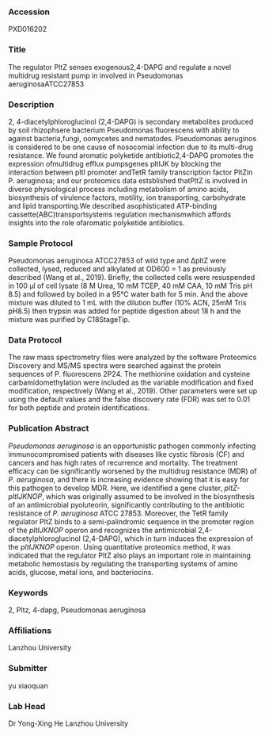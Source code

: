 ### Accession
PXD016202

### Title
The regulator PltZ senses exogenous2,4-DAPG and regulate a novel multidrug resistant pump in involved in Pseudomonas aeruginosaATCC27853

### Description
2, 4-diacetylphloroglucinol (2,4-DAPG) is secondary metabolites produced by soil rhizophsere bacterium Pseudomonas fluorescens with ability to against bacteria,fungi, oomycetes and nematodes. Pseudomonas aeruginos is considered to be one cause of nosocomial infection due to its multi-drug resistance. We found aromatic polyketide antibiotic2,4-DAPG promotes the expression ofmultidrug efflux pumpsgenes pltIJK by blocking the interaction between pltI promoter andTetR family transcription factor PltZin P. aeruginosa; and our proteomics data estsblished thatPltZ is involved in diverse physiological process including metabolism of amino acids, biosynthesis of virulence factors, motility, ion transporting, carbohydrate and lipid transporting.We described asophisticated ATP-binding cassette(ABC)transportsystems regulation mechanismwhich affords insights into the role ofaromatic polyketide antibiotics.

### Sample Protocol
Pseudomonas aeruginosa ATCC27853 of wild type and ΔpltZ were collected, lysed, reduced and alkylated at OD600 = 1 as previously described (Wang et al., 2019). Briefly, the collected cells were resuspended in 100 μl of cell lysate (8 M Urea, 10 mM TCEP, 40 mM CAA, 10 mM Tris pH 8.5) and followed by boiled in a 95°C water bath for 5 min. And the above mixture was diluted to 1 mL with the dilution buffer (10% ACN, 25mM Tris pH8.5) then trypsin was added for peptide digestion about 18 h and the mixture was purified by C18StageTip.

### Data Protocol
The raw mass spectrometry files were analyzed by the software Proteomics Discovery and MS/MS spectra were searched against the protein sequences of P. fluorescens 2P24. The methionine oxidation and cysteine carbamidomethylation were included as the variable modification and fixed modification, respectively (Wang et al., 2019). Other parameters were set up using the default values and the false discovery rate (FDR) was set to 0.01 for both peptide and protein identifications.

### Publication Abstract
<i>Pseudomonas aeruginosa</i> is an opportunistic pathogen commonly infecting immunocompromised patients with diseases like cystic fibrosis (CF) and cancers and has high rates of recurrence and mortality. The treatment efficacy can be significantly worsened by the multidrug resistance (MDR) of <i>P. aeruginosa</i>, and there is increasing evidence showing that it is easy for this pathogen to develop MDR. Here, we identified a gene cluster, <i>pltZ-pltIJKNOP</i>, which was originally assumed to be involved in the biosynthesis of an antimicrobial pyoluteorin, significantly contributing to the antibiotic resistance of <i>P. aeruginosa</i> ATCC 27853. Moreover, the TetR family regulator PltZ binds to a semi-palindromic sequence in the promoter region of the <i>pltIJKNOP</i> operon and recognizes the antimicrobial 2,4-diacetylphloroglucinol (2,4-DAPG), which in turn induces the expression of the <i>pltIJKNOP</i> operon. Using quantitative proteomics method, it was indicated that the regulator PltZ also plays an important role in maintaining metabolic hemostasis by regulating the transporting systems of amino acids, glucose, metal ions, and bacteriocins.

### Keywords
2, Pltz, 4-dapg, Pseudomonas aeruginosa

### Affiliations
Lanzhou University

### Submitter
yu xiaoquan

### Lab Head
Dr Yong-Xing He
Lanzhou University



